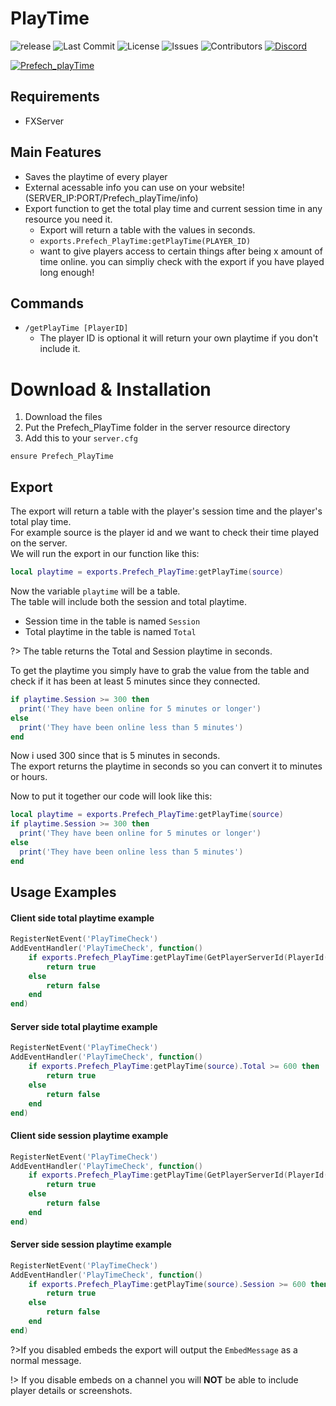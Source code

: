 # PlayTime

![release](https://img.shields.io/github/release/Prefech/Prefech_playTime.png)
![Last Commit](https://img.shields.io/github/last-commit/Prefech/Prefech_playTime)
![License](https://img.shields.io/github/license/Prefech/Prefech_playTime.png)
![Issues](https://img.shields.io/github/issues/Prefech/Prefech_playTime.png)
![Contributors](https://img.shields.io/github/contributors/Prefech/Prefech_playTime.png)
[![Discord](https://discordapp.com/api/guilds/721339695199682611/widget.png)](https://discord.gg/prefech)

[![Prefech_playTime](https://i.gyazo.com/3894b03d4351bcb566ec85afc7f9b231.png)](https://github.com/Prefech/Prefech_playTime)

## Requirements
- FXServer

## Main Features
- Saves the playtime of every player
- External acessable info you can use on your website! (SERVER_IP:PORT/Prefech_playTime/info)
- Export function to get the total play time and current session time in any resource you need it.
  - Export will return a table with the values in seconds.
  - `exports.Prefech_PlayTime:getPlayTime(PLAYER_ID)`
  - want to give players access to certain things after being x amount of time online. you can simpliy check with the export if you have played long enough!

## Commands
- `/getPlayTime [PlayerID]`
  - The player ID is optional it will return your own playtime if you don't include it.

# Download & Installation
1. Download the files
2. Put the Prefech_PlayTime folder in the server resource directory
3. Add this to your `server.cfg`
```
ensure Prefech_PlayTime
```

## Export
The export will return a table with the player's session time and the player's total play time.  
For example source is the player id and we want to check their time played on the server.  
We will run the export in our function like this:  
```lua
local playtime = exports.Prefech_PlayTime:getPlayTime(source)
```
Now the variable `playtime` will be a table.  
The table will include both the session and total playtime.  
- Session time in the table is named `Session`
- Total playtime in the table is named `Total`

?> The table returns the Total and Session playtime in seconds.  

To get the playtime you simply have to grab the value from the table and check if it has been at least 5 minutes since they connected.  
```lua
if playtime.Session >= 300 then
  print('They have been online for 5 minutes or longer')
else
  print('They have been online less than 5 minutes')
end
```
Now i used 300 since that is 5 minutes in seconds.  
The export returns the playtime in seconds so you can convert it to minutes or hours.  

Now to put it together our code will look like this:  
```lua
local playtime = exports.Prefech_PlayTime:getPlayTime(source)
if playtime.Session >= 300 then
  print('They have been online for 5 minutes or longer')
else
  print('They have been online less than 5 minutes')
end
```


## Usage Examples

#### Client side total playtime example
```lua
RegisterNetEvent('PlayTimeCheck')
AddEventHandler('PlayTimeCheck', function()
    if exports.Prefech_PlayTime:getPlayTime(GetPlayerServerId(PlayerId())).Total >= 600 then
        return true
    else
        return false
    end
end)
```

#### Server side total playtime example
```lua
RegisterNetEvent('PlayTimeCheck')
AddEventHandler('PlayTimeCheck', function()
    if exports.Prefech_PlayTime:getPlayTime(source).Total >= 600 then
        return true
    else
        return false
    end
end)
```

#### Client side session playtime example
```lua
RegisterNetEvent('PlayTimeCheck')
AddEventHandler('PlayTimeCheck', function()
    if exports.Prefech_PlayTime:getPlayTime(GetPlayerServerId(PlayerId())).Session >= 600 then
        return true
    else
        return false
    end
end)
```

#### Server side session playtime example
```lua
RegisterNetEvent('PlayTimeCheck')
AddEventHandler('PlayTimeCheck', function()
    if exports.Prefech_PlayTime:getPlayTime(source).Session >= 600 then
        return true
    else
        return false
    end
end)
```

?>If you disabled embeds the export will output the `EmbedMessage` as a normal message.

!> If you disable embeds on a channel you will **NOT** be able to include player details or screenshots.